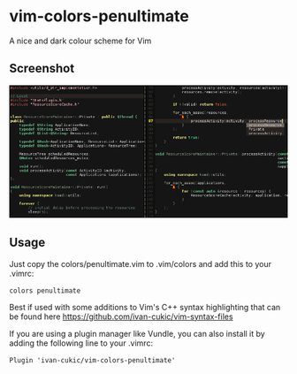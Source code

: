 vim-colors-penultimate
======================

A nice and dark colour scheme for Vim



Screenshot
----------

![Penultimate](https://github.com/ivan-cukic/vim-colors-penultimate/raw/master/images/penultimate.png)


Usage
-----

Just copy the colors/penultimate.vim to .vim/colors and
add this to your .vimrc:

    colors penultimate

Best if used with some additions to Vim's C++ syntax highlighting
that can be found here https://github.com/ivan-cukic/vim-syntax-files

If you are using a plugin manager like Vundle, you can also install it
by adding the following line to your .vimrc:

    Plugin 'ivan-cukic/vim-colors-penultimate'


